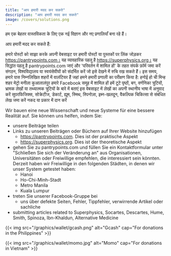 ```yaml
---
title: "आप हमारी मदद कर सकते"
description: "आप हमारी मदद कर सकते"
image: /covers/solutions.png
---
```



हम एक बेहतर वास्तविकता के लिए एक नई विज्ञान और नए प्रणालियाँ बना रहे हैं। 

आप हमारी मदद कर सकते हैं:

हमारे पोस्टों को साझा करके
अपनी वेबसाइट पर हमारी पोस्टों या पुस्तकों पर लिंक जोड़कर
https://pantrypoints.com। यह व्यावहारिक पहलू है
https://superphysics.org। यह सिद्धांत पहलू है
pantrypoints.com जाएं और 'परिवर्तन में शामिल हों' के तहत संपर्क फ़ॉर्म जमा करें
संगठन, विश्वविद्यालय या स्वयंसेवीयों को संदर्भित करें जो इसे देखने में रुचि रख सकते हैं। इस समय, हमारे पास निम्नलिखित शहरों में वालंटियर हैं जहां हमने हमारी प्रणाली का परीक्षण किया है:
हनोई
हो ची मिन्ह शहर
मेट्रो मनीला
कुआलालंपुर
हमारे Facebook समूह में शामिल हों
हमें टूटे पृष्ठों, बग, वर्णनिका त्रुटियों, भ्रामक लेखों या तथ्यात्मक त्रुटियों के बारे में बताएं
इस वेबसाइट में लेखों का अपनी स्थानीय भाषा में अनुवाद करें
सुपरफिजिक्स, सोक्रेटीज, डेकार्ट, ह्यूम, स्मिथ, स्पिनोज़ा, इब्न-खलदून, वैकल्पिक चिकित्सा से संबंधित लेख जमा करें
नकद या प्रकार में दान करें


Wir bauen eine neue Wissenschaft und neue Systeme für eine bessere Realität auf. Sie können uns helfen, indem Sie:

- unsere Beiträge teilen
- Links zu unseren Beiträgen oder Büchern auf Ihrer Website hinzufügen
  - https://pantrypoints.com. Dies ist der praktische Aspekt
  - https://superphysics.org. Dies ist der theoretische Aspekt
- gehen Sie zu pantrypoints.com und füllen Sie ein Kontaktformular unter "Schließen Sie sich der Veränderung an" aus Organisationen, Universitäten oder Freiwillige empfehlen, die interessiert sein könnten. Derzeit haben wir Freiwillige in den folgenden Städten, in denen wir unser System getestet haben:
  - Hanoi
  - Ho-Chi-Minh-Stadt
  - Metro Manila
  - Kuala Lumpur
- treten Sie unserer Facebook-Gruppe bei
  - uns über defekte Seiten, Fehler, Tippfehler, verwirrende Artikel oder sachliche
- submitting articles related to Superphysics, Socartes, Descartes, Hume, Smith, Spinoza, Ibn-Khaldun, Alternative Medicine

{{< img src="/graphics/wallet/gcash.png" alt="Gcash" cap="For donations in the Philippines" >}}

{{< img src="/graphics/wallet/momo.jpg" alt="Momo" cap="For donations in Vietnam" >}}

